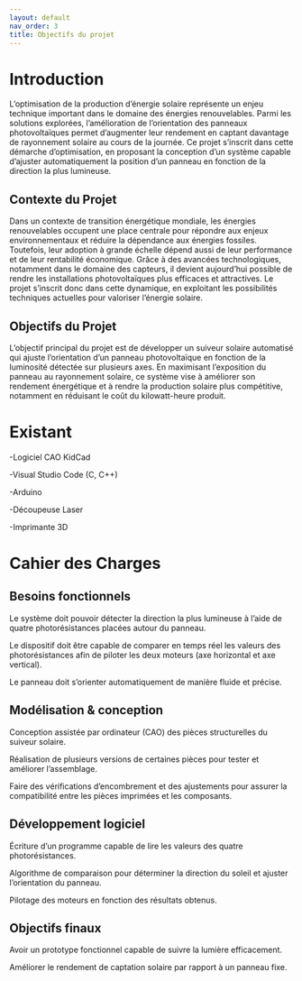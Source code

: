 ```yaml
---
layout: default
nav_order: 3
title: Objectifs du projet
---
```


# Introduction

L’optimisation de la production d’énergie solaire représente un enjeu technique important dans le domaine des énergies renouvelables. Parmi les solutions explorées, l’amélioration de l’orientation des panneaux photovoltaïques permet d’augmenter leur rendement en captant davantage de rayonnement solaire au cours de la journée. Ce projet s’inscrit dans cette démarche d’optimisation, en proposant la conception d’un système capable d’ajuster automatiquement la position d’un panneau en fonction de la direction la plus lumineuse.

## Contexte du Projet

Dans un contexte de transition énergétique mondiale, les énergies renouvelables occupent une place centrale pour répondre aux enjeux environnementaux et réduire la dépendance aux énergies fossiles. Toutefois, leur adoption à grande échelle dépend aussi de leur performance et de leur rentabilité économique. Grâce à des avancées technologiques, notamment dans le domaine des capteurs, il devient aujourd’hui possible de rendre les installations photovoltaïques plus efficaces et attractives. Le projet s’inscrit donc dans cette dynamique, en exploitant les possibilités techniques actuelles pour valoriser l’énergie solaire.

## Objectifs du Projet

L’objectif principal du projet est de développer un suiveur solaire automatisé qui ajuste l’orientation d’un panneau photovoltaïque en fonction de la luminosité détectée sur plusieurs axes. En maximisant l’exposition du panneau au rayonnement solaire, ce système vise à améliorer son rendement énergétique et à rendre la production solaire plus compétitive, notamment en réduisant le coût du kilowatt-heure produit.

# Existant

-Logiciel CAO KidCad

-Visual Studio Code (C, C++)

-Arduino

-Découpeuse Laser

-Imprimante 3D


# Cahier des Charges

## Besoins fonctionnels

Le système doit pouvoir détecter la direction la plus lumineuse à l’aide de quatre photorésistances placées autour du panneau.

Le dispositif doit être capable de comparer en temps réel les valeurs des photorésistances afin de piloter les deux moteurs (axe horizontal et axe vertical).

Le panneau doit s’orienter automatiquement de manière fluide et précise.

## Modélisation & conception
Conception assistée par ordinateur (CAO) des pièces structurelles du suiveur solaire.

Réalisation de plusieurs versions de certaines pièces pour tester et améliorer l’assemblage.

Faire des vérifications d’encombrement et des ajustements pour assurer la compatibilité entre les pièces imprimées et les composants.

## Développement logiciel
Écriture d’un programme capable de lire les valeurs des quatre photorésistances.

Algorithme de comparaison pour déterminer la direction du soleil et ajuster l’orientation du panneau.

Pilotage des moteurs en fonction des résultats obtenus.

## Objectifs finaux
Avoir un prototype fonctionnel capable de suivre la lumière efficacement.

Améliorer le rendement de captation solaire par rapport à un panneau fixe.